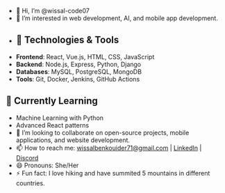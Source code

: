 - 👋 Hi, I’m @wissal-code07
- 👀 I’m interested in web development, AI, and mobile app development.
- ## 🔧 Technologies & Tools
- **Frontend**: React, Vue.js, HTML, CSS, JavaScript
- **Backend**: Node.js, Express, Python, Django
- **Databases**: MySQL, PostgreSQL, MongoDB
- **Tools**: Git, Docker, Jenkins, GitHub Actions
## 🌱 Currently Learning
- Machine Learning with Python
- Advanced React patterns
- 💞️ I’m looking to collaborate on open-source projects, mobile applications, and website development.
- 📫 How to reach me: wissalbenkouider71@gmail.com | [LinkedIn](https://www.linkedin.com/in/benkouider-wissal-59a7172b7/) | [Discord](WIZZOU#0810)
- 😄 Pronouns: She/Her
- ⚡ Fun fact: I love hiking and have summited 5 mountains in different countries.

<!---
wissal-code07/wissal-code07 is a ✨ special ✨ repository because its `README.md` (this file) appears on your GitHub profile.
You can click the Preview link to take a look at your changes.
--->
